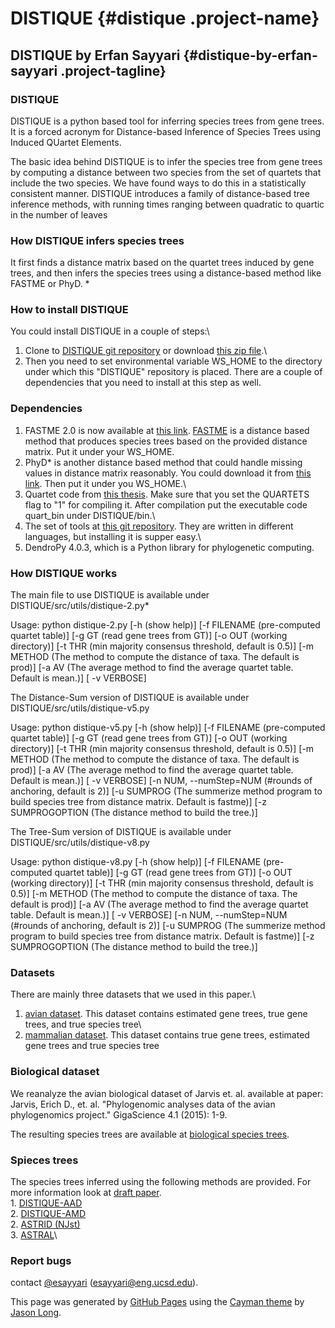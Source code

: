 <div class="section page-header">

DISTIQUE {#distique .project-name}
========

DISTIQUE by Erfan Sayyari {#distique-by-erfan-sayyari .project-tagline}
-------------------------

</div>

<div class="section main-content">

### <span id="distique">[<span class="octicon octicon-link"></span>](#distique)</span>DISTIQUE

DISTIQUE is a python based tool for inferring species trees from gene
trees. It is a forced acronym for Distance-based Inference of Species
Trees using Induced QUartet Elements.

The basic idea behind DISTIQUE is to infer the species tree from gene
trees by computing a distance between two species from the set of
quartets that include the two species. We have found ways to do this in
a statistically consistent manner. DISTIQUE introduces a family of distance-based tree inference methods, 
with running times ranging between quadratic to quartic in the number of leaves

### <span id="how-distique-infers-species-trees">[<span class="octicon octicon-link"></span>](#how-distique-infers-species-trees)</span>How DISTIQUE infers species trees

It first finds a distance matrix based on the quartet trees induced by
gene trees, and then infers the species trees using a distance-based
method like FASTME or PhyD. \*

### <span id="how-to-install-distique">[<span class="octicon octicon-link"></span>](#how-to-install-distique)</span>How to install DISTIQUE

You could install DISTIQUE in a couple of steps:\
 1. Clone to [DISTIQUE git
repository](https://github.com/esayyari/DISTIQUE) or download [this zip
file](https://github.com/esayyari/DISTIQUE/archive/master.zip).\
 2. Then you need to set environmental variable WS\_HOME to the
directory under which this "DISTIQUE" repository is placed. There are
a couple of dependencies that you need to install at this step as well.

### <span id="dependencies">[<span class="octicon octicon-link"></span>](#dependencies)</span>Dependencies

1.  FASTME 2.0 is now available at [this
    link](http://www.atgc-montpellier.fr/fastme/binaries.php).
    [FASTME](http://www.atgc-montpellier.fr/fastme/binaries.php) is a
    distance based method that produces species trees based on the
    provided distance matrix. Put it under your WS\_HOME.
2.  PhyD\* is another distance based method that could handle missing
    values in distance matrix reasonably. You could download it from
    [this link](http://www.atgc-montpellier.fr/phyd/binaries.php). Then
    put it under you WS\_HOME.\
3.  Quartet code from [this thesis](http://jensjohansen.com/thesis/).
    Make sure that you set the QUARTETS flag to "1" for compiling it.
    After compilation put the executable code quart\_bin under
    DISTIQUE/bin.\
4.  The set of tools at [this git
    repository](https://github.com/smirarab/global). They are written in
    different languages, but installing it is supper easy.\
5.  DendroPy 4.0.3, which is a Python library for
    phylogenetic computing.

### <span id="how-distique-works">[<span class="octicon octicon-link"></span>](#how-distique-works)</span>How DISTIQUE works

The main file to use DISTIQUE is available under
DISTIQUE/src/utils/distique-2.py\*

Usage: python distique-2.py \[-h (show help)\] \[-f FILENAME
(pre-computed quartet table)\] \[-g GT (read gene trees from GT)\] \[-o
OUT (working directory)\] \[-t THR (min majority consensus threshold,
default is 0.5)\] \[-m METHOD (The method to compute the distance of
taxa. The default is prod)\] \[-a AV (The average method
to find the average quartet table. Default is mean.)\] \[ -v VERBOSE\]

The Distance-Sum version of DISTIQUE is available under DISTIQUE/src/utils/distique-v5.py


Usage: python distique-v5.py \[-h (show help)\] \[-f FILENAME
(pre-computed quartet table)\] \[-g GT (read gene trees from GT)\] \[-o
OUT (working directory)\] \[-t THR (min majority consensus threshold,
default is 0.5)\] \[-m METHOD (The method to compute the distance of
taxa. The default is prod)\] \[-a AV (The average method
to find the average quartet table. Default is mean.)\] \[ -v VERBOSE\]
\[-n NUM, --numStep=NUM (#rounds of anchoring, default is 2)\]
\[-u SUMPROG  (The summerize method program to build species tree from distance matrix. Default is fastme)\]
\[-z SUMPROGOPTION  (The distance method to build the tree.)\]


The Tree-Sum version of DISTIQUE is available under DISTIQUE/src/utils/distique-v8.py


Usage: python distique-v8.py \[-h (show help)\] \[-f FILENAME
(pre-computed quartet table)\] \[-g GT (read gene trees from GT)\] \[-o
OUT (working directory)\] \[-t THR (min majority consensus threshold,
default is 0.5)\] \[-m METHOD (The method to compute the distance of
taxa. The default is prod)\] \[-a AV (The average method
to find the average quartet table. Default is mean.)\] \[ -v VERBOSE\]
\[-n NUM, --numStep=NUM (#rounds of anchoring, default is 2)\]
\[-u SUMPROG  (The summerize method program to build species tree from distance matrix. Default is fastme)\]
\[-z SUMPROGOPTION  (The distance method to build the tree.)\]


### <span id="datasets">[<span class="octicon octicon-link"></span>](#datasets)</span>Datasets

There are mainly three datasets that we used in this paper.\
 1. [avian
dataset](https://drive.google.com/a/eng.ucsd.edu/file/d/0B16sMwDmKEuudi0yV1JyT0c5NEk/view?usp=sharing).
This dataset contains estimated gene trees, true gene trees, and true
species tree\
 2. [mammalian
dataset](https://drive.google.com/a/eng.ucsd.edu/file/d/0B16sMwDmKEuuYVBBTmxlcnVPYkE/view?usp=sharing).
This dataset contains true gene trees, estimated gene trees and true
species tree

### <span id="biological-dataset">[<span class="octicon octicon-link"></span>](#biological-dataset)</span>Biological dataset

We reanalyze the avian biological dataset of Jarvis et. al. available at
paper:\
 Jarvis, Erich D., et. al. "Phylogenomic analyses data of the avian
phylogenomics project." GigaScience 4.1 (2015): 1-9.

The resulting species trees are available at [biological species
trees](https://drive.google.com/file/d/0B16sMwDmKEuuT1JVbFZWT09Id0E/view?usp=sharing).
### <span id="spieces-trees">[<span class="octicon octicon-link"></span>](#spieces-trees)</span>Spieces trees

The species trees inferred using the following methods are provided. For
more information look at [draft
paper](https://raw.githubusercontent.com/esayyari/esayyari.github.io/master/main-draft.pdf).\
 1.
[DISTIQUE-AAD](https://drive.google.com/a/eng.ucsd.edu/file/d/0B16sMwDmKEuuN184b2w5RkZ1YTQ/view?usp=sharing)\
 2.
[DISTIQUE-AMD](https://drive.google.com/a/eng.ucsd.edu/file/d/0B16sMwDmKEuuUGVIWEpUZ1V3OU0/view?usp=sharing)\
 2. [ASTRID
(NJst)](https://drive.google.com/a/eng.ucsd.edu/file/d/0B16sMwDmKEuuR2hkMFZEaG9DMmc/view?usp=sharing)\
 3.
[ASTRAL](https://drive.google.com/a/eng.ucsd.edu/file/d/0B16sMwDmKEuuZWxFMnU0RzhWTTg/view?usp=sharing)\

### <span id="report-bugs">[<span class="octicon octicon-link"></span>](#report-bugs)</span>Report bugs

contact [@esayyari](https://github.com/esayyari)
(<esayyari@eng.ucsd.edu>).

<span class="site-footer-credits">This page was generated by [GitHub
Pages](https://pages.github.com) using the [Cayman
theme](https://github.com/jasonlong/cayman-theme) by [Jason
Long](https://twitter.com/jasonlong).</span>

</div>
